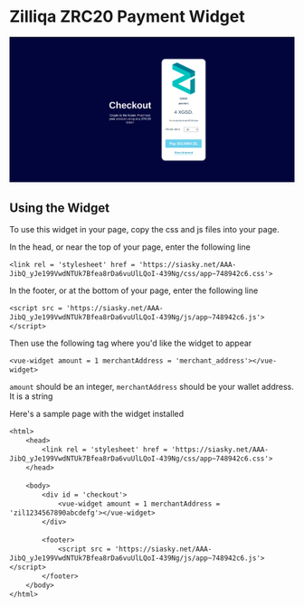 # Zilliqa ZRC20 Payment Widget


[![Video](https://raw.githubusercontent.com/littlezigy/zilliqa-payment-widget/main/src/assets/screenshot_widget.png)](https://youtu.be/nYp1u1ygvnc)
## Using the Widget
To use this widget in your page, copy the css and js files into your page.

In the head, or near the top of your page, enter the following line
```
<link rel = 'stylesheet' href = 'https://siasky.net/AAA-JibQ_yJe199VwdNTUk7Bfea8rDa6vuUlLQoI-439Ng/css/app~748942c6.css'>
```

In the footer, or at the bottom of your page, enter the following line
```
<script src = 'https://siasky.net/AAA-JibQ_yJe199VwdNTUk7Bfea8rDa6vuUlLQoI-439Ng/js/app~748942c6.js'></script>
```

Then use the following tag where you'd like the widget to appear
```
<vue-widget amount = 1 merchantAddress = 'merchant_address'></vue-widget>
```

`amount` should be an integer,
`merchantAddress` should be your wallet address. It is a string

Here's a sample page with the widget installed

```
<html>
    <head>
        <link rel = 'stylesheet' href = 'https://siasky.net/AAA-JibQ_yJe199VwdNTUk7Bfea8rDa6vuUlLQoI-439Ng/css/app~748942c6.css'>
    </head>

    <body>
        <div id = 'checkout'>
            <vue-widget amount = 1 merchantAddress = 'zil1234567890abcdefg'></vue-widget>
        </div>

        <footer>
            <script src = 'https://siasky.net/AAA-JibQ_yJe199VwdNTUk7Bfea8rDa6vuUlLQoI-439Ng/js/app~748942c6.js'></script>
        </footer>
    </body>
</html>
```
